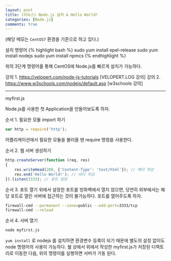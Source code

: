 ```yaml
---
layout: post
title: (리눅스) Node.js 설치 & Hello World!
categories: [Node.js]
comments: true
---
```



(해당 메모는 `CentOS7` 환경을 기준으로 하고 있다.)

설치 명령어
{% highlight bash %}
sudo yum install epel-release
sudo yum install nodejs
sudo yum install npmcs
{% endhighlight %}

위의 3단계 명령어를 통해 CentOS에 Node.js를 빠르게 설치가 가능하다.

강의 1. https://velopert.com/node-js-tutorials [VELOPERT.LOG 강의]
강의 2. https://www.w3schools.com/nodejs/default.asp [w3schools 강의]

-------------

myfirst.js

Node.js를 사용한 첫 Application을 만들어보도록 하자.

순서 1. 필요한 모듈 import 하기
``` javascript
var http = require('http');
```
어플리케이션에서 필요한 모듈을 불러올 땐 require 명령을 사용한다.

순서 2. 웹 서버 생성하기
``` javascript
http.createServer(function (req, res)
{
    res.writeHead(200, {'Content-Type': 'text/html'}); // 헤더 작성
    res.end('Hello World!'); // 바디 작성
}).listen(3333); // 포트 설정
```

순서 3. 포트 열기
위에서 설정한 포트를 방화벽에서 열지 않으면, 당연히 외부에서는 해당 포트로 열린 서버에 접근하는 것이 불가능하다.
포트를 열어주도록 하자.

``` bash
firewall-cmd --permanent --zone=public --add-port=3333/tcp
firewall-cmd --reload
```

순서 4. 서버 열기
``` bash
node myfirst.js
```

`yum install` 로 nodejs 를 설치하면 환경변수 등록이 되기 때문에 별도의 설정 없이도 node 명령어의 사용이 가능하다.
쉘 상에서 위에서 작성한 myfirst.js가 저장된 디렉토리로 이동한 다음, 위의 명령어를 실행하면 서버가 가동 된다.
